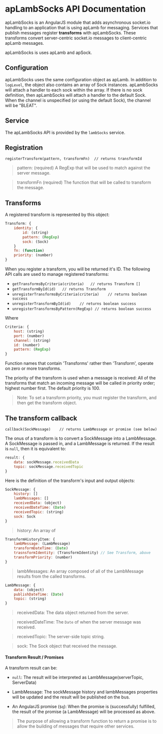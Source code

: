# apLambSocks API Documentation

apLambSocks is an AngularJS module that adds asynchronous socket.io handling to an application that is using apLamb for messaging.
  Services that publish messages register **transforms** with apLambSocks.  These transforms convert server-centric socket.io messages to client-centric apLamb messages.

apLambSocks is uses apLamb and apSock.

## Configuration

apLambSocks uses the same configuration object as apLamb.
  In addition to ```logLevel```, the object also contains an array of Sock instances.
  apLambSocks will attach a handler to each sock within the array.
  If there is no sock definition, then apLambSocks will attach a handler to the default Sock.
  When the channel is unspecified (or using the default Sock), the channel will be "BLEAT".

## Service

The apLambSocks API is provided by the ```lambSocks``` service.

## Registration

```registerTransform(pattern, transformFn)  // returns transformId```

> pattern: (required) A RegExp that will be used to match against the server message.

> transformFn (required) The function that will be called to transform the message.

## Transforms

A registered transform is represented by this object:

```javascript
Transform: {
    identity: {
        id: (string)
        pattern: (RegExp)
        sock: (Sock)
    }
    fn: (function)
    priority: (number)
}
```

When you register a transform, you will be returned it's ID.
  The following API calls are used to manage registered transforms:

* ```getTransformsByCriteria(criteria)   // returns Transform []```
* ```getTransformById(id)   // returns Transform```
* ```unregisterTransformsByCriteria(criteria)    // returns boolean success```
* ```unregisterTransformById(id)    // returns boolean success```
* ```unregisterTransformsByPattern(RegExp) // returns boolean success```

Where

```javascript
Criteria: {
    host: (string)
    port: (number)
    channel: (string)
    id: (number)
    pattern: (RegExp)
}
```

Function names that contain 'Transforms' rather then 'Transform', operate on zero or more transforms.

The priority of the transform is used when a message is received:
  All of the transforms that match an incoming message will be called in priority order; highest number first.
  The default priority is 100.

> Note: To set a transform priority, you must register the transform, and then get the transform object.

## The transform callback

```callback(SockMessage)    // returns LambMessage or promise (see below)```

The onus of a transform is to convert a SockMessage into a LambMessage.
  A SockMessage is passed in, and a LambMessage is returned.
  If the result is ```null```, then it is equivalent to:

```javascript
result: {
    data: sockMessage.receivedData
    topic: sockMessage.receivedTopic
}
```

Here is the definition of the transform's input and output objects:

```javascript
SockMessage: {
    history: []
    lambMessages: []
    receivedData: (object)
    receivedDateTime: (Date)
    receivedTopic: (string)
    sock: Sock
}
```

> history:  An array of

```javascript
TransformHistoryItem: {
    lambMessage: (LambMessage)
    transformDateTime: (Date)
    trasnsformIdentity: (TransformIdentity) // See Transform, above
    transformPriority: (number)
}
```

> lambMessages: An array composed of all of the LambMessage results from the called transforms.

```javascript
LambMessage: {
    data: (object)
    publishDateTime: (Date)
    topic: (string)
}
```

> receivedData: The data object returned from the server.

> receivedDateTime: The ```Date``` of when the server message was received.

> receivedTopic: The server-side topic string.

> sock: The Sock object that received the message.

#### Transform Result / Promises

A transform result can be:

* ```null```: The result will be interpreted as LambMessage(serverTopic, ServerData)

* LambMessage: The sockMessage history and lambMessages properties will be updated and the result will be published on the bus.

* An AngularJS promise (```$q```): When the promise is (successfully) fulfilled, the result of the promise (a LambMessage) will be processed as above.

> The purpose of allowing a transform function to return a promise is to allow the building of messages that require other services.


